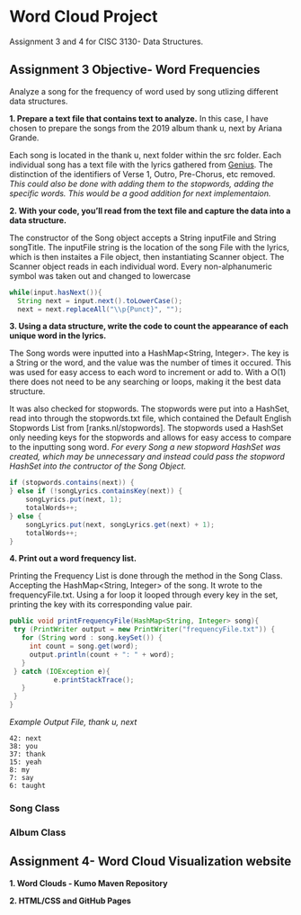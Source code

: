# Word Cloud Project
Assignment 3 and 4 for CISC 3130- Data Structures. 

## Assignment 3 Objective- Word Frequencies
Analyze a song for the frequency of word used by song utlizing different data structures.
  
  **1. Prepare a text file that contains text to analyze.**
In this case, I have chosen to prepare the songs from the 2019 album thank u, next by Ariana Grande. 

Each song is located in the thank u, next folder within the src folder. Each individual song has a text file with the lyrics gathered from [Genius](https://genius.com/albums/Ariana-grande/Thank-u-next). The distinction of the identifiers of Verse 1, Outro, Pre-Chorus, etc removed. *This could also be done with adding them to the stopwords, adding the specific words. This would be a good addition for next implementaion.*
  
  **2. With your code, you’ll read from the text file and capture the data into a data structure.**

The constructor of the Song object accepts a String inputFile and String songTitle. The inputFile string is the location of the song File with the lyrics, which is then instaites a File object, then instantiating Scanner object. The Scanner object reads in each individual word. Every non-alphanumeric symbol was taken out and changed to lowercase

```java
while(input.hasNext()){
  String next = input.next().toLowerCase();
  next = next.replaceAll("\\p{Punct}", "");
```

  **3. Using a data structure, write the code to count the appearance of each unique word in the lyrics.**

The Song words were inputted into a HashMap<String, Integer>. The key is a String or the word, and the value was the number of times it occured. This was used for easy access to each word to increment or add to. With a O(1) there does not need to be any searching or loops, making it the best data structure. 

It was also checked for stopwords. The stopwords were put into a HashSet, read into through the stopwords.txt file, which contained the Default English Stopwords List from [ranks.nl/stopwords]. The stopwords used a HashSet only needing keys for the stopwords and allows for easy access to compare to the inputting song word. *For every Song a new stopword HashSet was created, which may be unnecessary and instead could pass the stopword HashSet into the contructor of the Song Object.*

```java
if (stopwords.contains(next)) {
} else if (!songLyrics.containsKey(next)) {
    songLyrics.put(next, 1);
    totalWords++;
} else {
    songLyrics.put(next, songLyrics.get(next) + 1);
    totalWords++;
}     
```

  **4. Print out a word frequency list.**

Printing the Frequency List is done through the method in the Song Class. Accepting the HashMap<String, Integer> of the song. It wrote to the frequencyFile.txt. Using a for loop it looped through every key in the set, printing the key with its corresponding value pair. 
  
 ```java 
public void printFrequencyFile(HashMap<String, Integer> song){
  try (PrintWriter output = new PrintWriter("frequencyFile.txt")) {
    for (String word : song.keySet()) {
      int count = song.get(word);
      output.println(count + ": " + word);
    }
  } catch (IOException e){
            e.printStackTrace();
    }
  }    
}   
 ```
 
 *Example Output File, thank u, next*
```
42: next
38: you
37: thank
15: yeah
8: my
7: say
6: taught
```
  ### Song Class
 
  ### Album Class 

## Assignment 4- Word Cloud Visualization website

**1. Word Clouds - Kumo Maven Repository**


**2. HTML/CSS and GitHub Pages**


